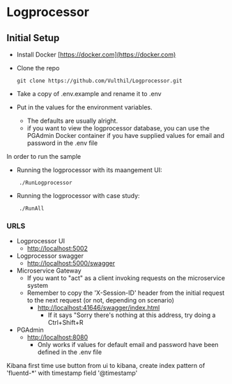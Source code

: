 # Logprocessor

## Initial Setup

* Install Docker [https://docker.com](https://docker.com)

* Clone the repo
    ```
    git clone https://github.com/Vulthil/Logprocessor.git
    ```
* Take a copy of .env.example and rename it to .env
* Put in the values for the environment variables.
	* The defaults are usually alright.
	* if you want to view the logprocessor database, you can use the PGAdmin Docker container if you have supplied values for email and password in the .env file

In order to run the sample

* Running the logprocessor with its maangement UI:
```
    ./RunLogprocessor
```
* Running the logprocessor with case study:
```
    ./RunAll
```


### URLS

* Logprocessor UI
  * [http://localhost:5002](http://localhost:5002)
* Logprocessor swagger
  * [http://localhost:5000/swagger](http://localhost:5000/swagger)
* Microservice Gateway
  * If you want to "act" as a client invoking requests on the microservice system
  * Remember to copy the 'X-Session-ID' header from the initial request to the next request (or not, depending on scenario) 
    * [http://localhost:41646/swagger/index.html](http://localhost:41646/swagger/index.html)
	  * If it says "Sorry there's nothing at this address, try doing a Ctrl+Shift+R
* PGAdmin
  * [http://localhost:8080](http://localhost:8080)
    * Only works if values for default email and password have been defined in the .env file
	
	
Kibana
first time use button from ui to kibana, create index pattern of 'fluentd-*' with timestamp field '@timestamp'